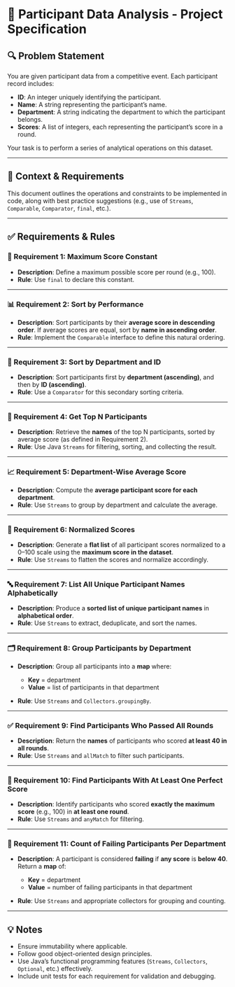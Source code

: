 # 📘 Participant Data Analysis - Project Specification

## 🔍 Problem Statement

You are given participant data from a competitive event. Each participant record includes:

* **ID**: An integer uniquely identifying the participant.
* **Name**: A string representing the participant’s name.
* **Department**: A string indicating the department to which the participant belongs.
* **Scores**: A list of integers, each representing the participant’s score in a round.

Your task is to perform a series of analytical operations on this dataset.

---

## 📂 Context & Requirements

This document outlines the operations and constraints to be implemented in code, along with best practice suggestions (e.g., use of `Streams`, `Comparable`, `Comparator`, `final`, etc.).

---

## ✅ Requirements & Rules

### 🔢 Requirement 1: Maximum Score Constant

* **Description**: Define a maximum possible score per round (e.g., 100).
* **Rule**: Use `final` to declare this constant.

---

### 📊 Requirement 2: Sort by Performance

* **Description**: Sort participants by their **average score in descending order**. If average scores are equal, sort by **name in ascending order**.
* **Rule**: Implement the `Comparable` interface to define this natural ordering.

---

### 🏢 Requirement 3: Sort by Department and ID

* **Description**: Sort participants first by **department (ascending)**, and then by **ID (ascending)**.
* **Rule**: Use a `Comparator` for this secondary sorting criteria.

---

### 🥇 Requirement 4: Get Top N Participants

* **Description**: Retrieve the **names** of the top N participants, sorted by average score (as defined in Requirement 2).
* **Rule**: Use Java `Streams` for filtering, sorting, and collecting the result.

---

### 📈 Requirement 5: Department-Wise Average Score

* **Description**: Compute the **average participant score for each department**.
* **Rule**: Use `Streams` to group by department and calculate the average.

---

### 📐 Requirement 6: Normalized Scores

* **Description**: Generate a **flat list** of all participant scores normalized to a 0–100 scale using the **maximum score in the dataset**.
* **Rule**: Use `Streams` to flatten the scores and normalize accordingly.

---

### 🔤 Requirement 7: List All Unique Participant Names Alphabetically

* **Description**: Produce a **sorted list of unique participant names** in **alphabetical order**.
* **Rule**: Use `Streams` to extract, deduplicate, and sort the names.

---

### 🗂 Requirement 8: Group Participants by Department

* **Description**: Group all participants into a **map** where:

  * **Key** = department
  * **Value** = list of participants in that department
* **Rule**: Use `Streams` and `Collectors.groupingBy`.

---

### ✅ Requirement 9: Find Participants Who Passed All Rounds

* **Description**: Return the **names** of participants who scored **at least 40 in all rounds**.
* **Rule**: Use `Streams` and `allMatch` to filter such participants.

---

### 🎯 Requirement 10: Find Participants With At Least One Perfect Score

* **Description**: Identify participants who scored **exactly the maximum score** (e.g., 100) in **at least one round**.
* **Rule**: Use `Streams` and `anyMatch` for filtering.

---

### 🚫 Requirement 11: Count of Failing Participants Per Department

* **Description**: A participant is considered **failing** if **any score** is **below 40**. Return a **map** of:

  * **Key** = department
  * **Value** = number of failing participants in that department
* **Rule**: Use `Streams` and appropriate collectors for grouping and counting.

---

## 💡 Notes

* Ensure immutability where applicable.
* Follow good object-oriented design principles.
* Use Java’s functional programming features (`Streams`, `Collectors`, `Optional`, etc.) effectively.
* Include unit tests for each requirement for validation and debugging.
